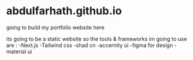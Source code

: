 # abdulfarhath.github.io

going to build my portfolio website here

its going to be a static website so
the tools & frameworks im going to use are :
-Next.js
-Tailwind css
-shad cn
-accernity ui
-figma for design
-material ui
